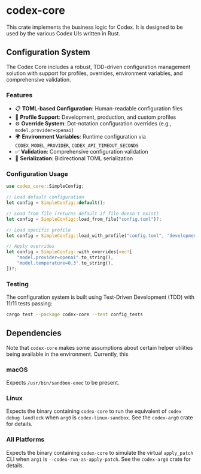 # codex-core

This crate implements the business logic for Codex. It is designed to be used by the various Codex UIs written in Rust.

## Configuration System

The Codex Core includes a robust, TDD-driven configuration management solution with support for profiles, overrides, environment variables, and comprehensive validation.

### Features

- 📋 **TOML-based Configuration**: Human-readable configuration files
- 🔄 **Profile Support**: Development, production, and custom profiles
- ⚙️ **Override System**: Dot-notation configuration overrides (e.g., `model.provider=openai`)
- 🌍 **Environment Variables**: Runtime configuration via `CODEX_MODEL_PROVIDER`, `CODEX_API_TIMEOUT_SECONDS`
- ✅ **Validation**: Comprehensive configuration validation
- 🔄 **Serialization**: Bidirectional TOML serialization

### Configuration Usage

```rust
use codex_core::SimpleConfig;

// Load default configuration
let config = SimpleConfig::default();

// Load from file (returns default if file doesn't exist)
let config = SimpleConfig::load_from_file("config.toml")?;

// Load specific profile
let config = SimpleConfig::load_with_profile("config.toml", "development")?;

// Apply overrides
let config = SimpleConfig::with_overrides(vec![
    "model.provider=openai".to_string(),
    "model.temperature=0.3".to_string(),
])?;
```

### Testing

The configuration system is built using Test-Driven Development (TDD) with 11/11 tests passing:

```bash
cargo test --package codex-core --test config_tests
```

## Dependencies

Note that `codex-core` makes some assumptions about certain helper utilities being available in the environment. Currently, this

### macOS

Expects `/usr/bin/sandbox-exec` to be present.

### Linux

Expects the binary containing `codex-core` to run the equivalent of `codex debug landlock` when `arg0` is `codex-linux-sandbox`. See the `codex-arg0` crate for details.

### All Platforms

Expects the binary containing `codex-core` to simulate the virtual `apply_patch` CLI when `arg1` is `--codex-run-as-apply-patch`. See the `codex-arg0` crate for details.
